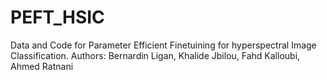 # PEFT_HSIC
Data and Code for  Parameter Efficient Finetuining for hyperspectral Image Classification. Authors: Bernardin Ligan, Khalide Jbilou, Fahd Kalloubi, Ahmed Ratnani
